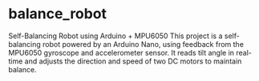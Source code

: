 # balance_robot
Self-Balancing Robot using Arduino + MPU6050 This project is a self-balancing robot powered by an Arduino Nano, using feedback from the MPU6050 gyroscope and accelerometer sensor. It reads tilt angle in real-time and adjusts the direction and speed of two DC motors to maintain balance.
